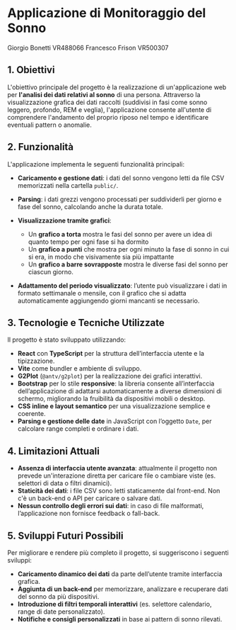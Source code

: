 # Applicazione di Monitoraggio del Sonno
Giorgio Bonetti VR488066
Francesco Frison VR500307

## 1. Obiettivi
L'obiettivo principale del progetto è la realizzazione di un'applicazione web per **l'analisi dei dati relativi al sonno** di una persona. Attraverso la visualizzazione grafica dei dati raccolti (suddivisi in fasi come sonno leggero, profondo, REM e veglia), l'applicazione consente all'utente di comprendere l'andamento del proprio riposo nel tempo e identificare eventuali pattern o anomalie.

## 2. Funzionalità
L'applicazione implementa le seguenti funzionalità principali:

- **Caricamento e gestione dati**: i dati del sonno vengono letti da file CSV memorizzati nella cartella `public/`.
- **Parsing**: i dati grezzi vengono processati per suddividerli per giorno e fase del sonno, calcolando anche la durata totale.
- **Visualizzazione tramite grafici**:
  - Un **grafico a torta** mostra le fasi del sonno per avere un idea di quanto tempo per ogni fase si ha dormito
  - Un **grafico a punti** che mostra per ogni minuto la fase di sonno in cui si era, in modo che visivamente sia più impattante
  - Un **grafico a barre sovrapposte** mostra le diverse fasi del sonno per ciascun giorno.

- **Adattamento del periodo visualizzato**: l’utente può visualizzare i dati in formato settimanale o mensile, con il grafico che si adatta automaticamente aggiungendo giorni mancanti se necessario.

## 3. Tecnologie e Tecniche Utilizzate
Il progetto è stato sviluppato utilizzando:

- **React** con **TypeScript** per la struttura dell’interfaccia utente e la tipizzazione.
- **Vite** come bundler e ambiente di sviluppo.
- **G2Plot** (`@antv/g2plot`) per la realizzazione dei grafici interattivi.
- **Bootstrap** per lo stile **responsive**: la libreria consente all’interfaccia dell’applicazione di adattarsi automaticamente a diverse dimensioni di schermo, migliorando la fruibilità da dispositivi mobili o desktop.
- **CSS inline e layout semantico** per una visualizzazione semplice e coerente.
- **Parsing e gestione delle date** in JavaScript con l’oggetto `Date`, per calcolare range completi e ordinare i dati.

## 4. Limitazioni Attuali
- **Assenza di interfaccia utente avanzata**: attualmente il progetto non prevede un'interazione diretta per caricare file o cambiare viste (es. selettori di data o filtri dinamici).
- **Staticità dei dati**: i file CSV sono letti staticamente dal front-end. Non c'è un back-end o API per caricare o salvare dati.
- **Nessun controllo degli errori sui dati**: in caso di file malformati, l’applicazione non fornisce feedback o fall-back.

## 5. Sviluppi Futuri Possibili
Per migliorare e rendere più completo il progetto, si suggeriscono i seguenti sviluppi:

- **Caricamento dinamico dei dati** da parte dell’utente tramite interfaccia grafica.
- **Aggiunta di un back-end** per memorizzare, analizzare e recuperare dati del sonno da più dispositivi.
- **Introduzione di filtri temporali interattivi** (es. selettore calendario, range di date personalizzato).
- **Notifiche e consigli personalizzati** in base ai pattern di sonno rilevati.
